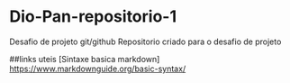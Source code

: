 # Dio-Pan-repositorio-1 
Desafio de projeto git/github
Repositorio criado para o desafio de projeto


##links uteis
[Sintaxe basica markdown] https://www.markdownguide.org/basic-syntax/
